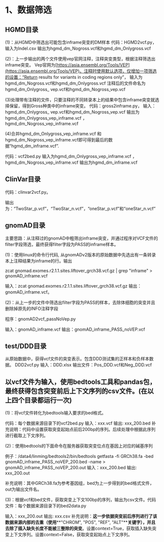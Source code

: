 # 1、数据筛选
## HGMD目录
(1)：从HGMD中筛选出可能包含inframe突变的DM样本
代码：HGMD2vcf.py，
输入为Indel.csv
输出为hgmd_dm_Nogross.vcf和hgmd_dm_Onlygross.vcf

(2)：上一步输出的两个文件使用vep官网注释，注释突变类型，根据注释筛选出inframe突变。
Vep官网为[https://asia.ensembl.org/Tools/VEP](https://asia.ensembl.org/Tools/VEP)。注释时使用默认选项，仅增加一项筛选的设置：“Return results for variants in coding regions only”，
输入为hgmd_dm_Nogross.vcf和hgmd_dm_Onlygross.vcf
注释后的文件命名为hgmd_dm_Onlygross_ vep.vcf和hgmd_dm_Nogross_vep.vcf

(3)处理带有注释的文件，只要注释的不同转录本上的结果中包含inframe突变就选择保留，得到Gross种类中的inframe突变。
代码：gross2inframe.py，
输入：hgmd_dm_Onlygross_ vep.vcf和hgmd_dm_Nogross_vep.vcf
输出为hgmd_dm_Onlygross_vep_inframe.vcf ，hgmd_dm_Nogross_vep_inframe.vcf

(4)合并hgmd_dm_Onlygross_vep_inframe.vcf 和hgmd_dm_Nogross_vep_inframe.vcf即可得到最后的数据“hgmd_dm_inframe.vcf”. 

代码：vcf2bed.py
输入为hgmd_dm_Onlygross_vep_inframe.vcf ，hgmd_dm_Nogross_vep_inframe.vcf
输出为hgmd_dm_inframe.vcf

## ClinVar目录

代码：clinvar2vcf.py。

输出为：“TwoStar_p.vcf”，“TwoStar_n.vcf”，“oneStar_p.vcf”和“oneStar_n.vcf”

## gnomAD目录

主要思路：从注释过的gnomAD中粗筛出inframe突变，并通过程序对VCF文件的filter字段筛选，最终获得filter字段为PASS的inframe样本。

(1)：使用linux的命令行代码, 从gnomADv2版本的原始数据中先选出有一条转录本上注释结果为inframe的行。输出

zcat gnomad.exomes.r2.1.1.sites.liftover_grch38.vcf.gz | grep "inframe" > gnomAD_inframe.vcf

输入：zcat gnomad.exomes.r2.1.1.sites.liftover_grch38.vcf.gz 
输出：gnomAD_inframe.vcf。

(2)：从上一步的文件中筛选出filter字段为PASS的样本，去除体细胞的突变并且删除掉原先的INFO注释字段

程序：gnomAD2vcf_passNoVep.py

输入：gnomAD_inframe.vcf
输出：gnomAD_inframe_PASS_noVEP.vcf

## test/DDD目录

从原始数据中，获得vcf文件的突变表示。包含DDD测试集的正样本和负样本数据。
DDD2vcf.py 
输入：DDD.xlsx
输出文件：Pos_DDD.vcf和Neg_DDD.vcf

## 以vcf文件为输入，使用bedtools工具和pandas包，最终获得包含突变前后上下文序列的csv文件。(在以上四个目录都运行一次)

(1)：将vcf文件转化为bedtools输入要求的bed格式。

代码：每个数据来源目录下的vcf2bed.py
输入：xxx.vcf
输出: xxx_200.bed
补充说明：代码中设置获取突变起始点前后200bp的序列。后续处理中根据此序列进行截取上下文序列。

(2)：使用bedtools的下面命令在服务器获取突变位点在基因上对应的碱基序列

例子：/data4/linming/bedtools2/bin/bedtools getfasta -fi GRCh38.fa -bed gnomAD_inframe_PASS_noVEP_200.bed -name > gnomAD_inframe_PASS_noVEP_200.out
输入：xxx_200.bed 
输出: xxx_200.out

补充说明：其中GRCh38.fa为参考基因组，bed为上一步得到的bed格式文件，out为输出文件名。

(3)：根据vcf和bed文件，获取突变上下文100bp的序列，输出为csv文件。代码文件：每个数据来源目录下的bed2data.py

输入：xxx_200.out
输出: xxx.csv
补充说明：**这一步依据突变前后序列进行了该数据来源内部的去重（使用****"CHROM", "POS", "REF", "ALT"****关键字），并且去除了插入缺失长度不能被三整除的突变**。设置context=True，获取插入缺失突变上下文序列。设置context=False，获取突变起始点上下文序列。